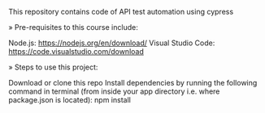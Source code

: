This repository contains code of API test automation using cypress

» Pre-requisites to this course include:

Node.js: https://nodejs.org/en/download/
Visual Studio Code: https://code.visualstudio.com/download

» Steps to use this project:

Download or clone this repo
Install dependencies by running the following command in terminal (from inside your app directory i.e. where package.json is located): npm install
